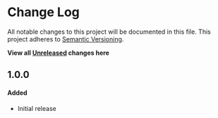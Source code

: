 # Change Log

All notable changes to this project will be documented in this file.
This project adheres to [Semantic Versioning](http://semver.org/).

**View all [Unreleased][] changes here**

## 1.0.0
#### Added
-   Initial release

[Unreleased]: https://github.com/pointybeard/helpers-functions-strings/compare/1.0.0...integration
